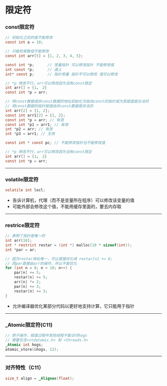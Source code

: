 # 限定符

### const限定符

```c
// 初始化之后的值不能修改
const int a = 10;  

// 只能检索数组不能修改
const int arr[5] = {1, 2, 3, 4, 5};

const int *p;	   // 常量指针 可以修改指针 不能修改值
int const *p;	   // 通上
int* const p;      // 指针常量 指针不可以修改 值可以修改

// *p 修改不行，arr可以修改因为没有const限定
int arr[] = {1， 2}
const int *p = arr;

// 吧const数据或非const数据的地址初始化为指向const的指针或为其赋值是合法的
// 吧const数据的指针赋值给非const数据是非法的
int arr[2] = {1, 2};
const int arr1[2] = {1, 2};
const int *p = arr; // 有效
const int *p1 = arr1; // 有效
int *p2 = arr; // 有效
int *p3 = arr1; // 无效

const int * const pc; // 不能修改指针也不能修改值

// *p 修改不行，arr可以修改因为没有const限定
int arr[] = {1， 2}
const int *p = arr;
```

------

### volatile限定符

```c
volatile int locl;
```

* 告诉计算机，代理（而不是变量所在程序）可以修改该变量的值
* 可能外部会修改这个值，不能用缓存里面的，要去内存取

------

### restrice限定符

```c
// 表明了指针是唯一的
int arr[10];
int * restrict restar = (int *) malloc(10 * sizeof(int));
int *par = ar;

// 因为restar地址唯一，可以直接优化成 restar[n] += 8;
// 而par直接由arr的操作，所以不能优化
for (int n = 0; n < 10; n++) {
    par[n] += 5;
    restar[n] += 5;
    arr[n] *= 2;
    par[n] += 3;
    restar[n] += 3;
}
```

* 允许编译器优化某部分代码以更好地支持计算，它只能用于指针

------

### _Atomic限定符(C11)

```c
// 原子操作，赋值过程中其他线程不能访问hogs
// 需要包含<stdatomic.h> 和 <threads.h>
_Atomic int hogs;
atomic_store(&hogs, 12);
```

------

### 对齐特性（C11）

```c
size_t align = _Alignas(float);
```



